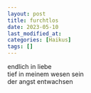```yaml
---
layout: post
title: furchtlos
date: 2023-05-10
last_modified_at:
categories: [Haikus]
tags: []
---
```


endlich in liebe  
tief in meinem wesen sein  
der angst entwachsen
